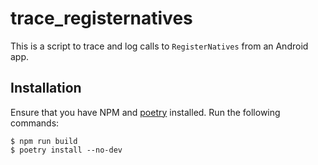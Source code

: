 # trace_registernatives

This is a script to trace and log calls to `RegisterNatives` from an Android
app.

## Installation

Ensure that you have NPM and [poetry][poetry] installed. Run the following
commands:

```
$ npm run build
$ poetry install --no-dev
```


[poetry]: https://github.com/sdispater/poetry
